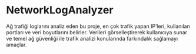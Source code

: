 # NetworkLogAnalyzer
Ağ trafiği loglarını analiz eden bu proje, en çok trafik yapan IP’leri, kullanılan portları ve veri boyutlarını belirler. Verileri görselleştirerek kullanıcıya sunar ve temel ağ güvenliği ile trafik analizi konularında farkındalık sağlamayı amaçlar.
